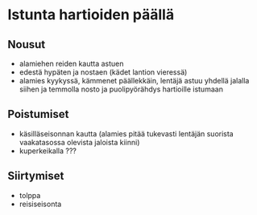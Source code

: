 # Istunta hartioiden päällä

## Nousut

- alamiehen reiden kautta astuen
- edestä hypäten ja nostaen (kädet lantion vieressä)
- alamies kyykyssä, kämmenet päällekkäin, lentäjä astuu yhdellä jalalla siihen ja temmolla nosto ja puolipyörähdys hartioille istumaan

## Poistumiset

- käsilläseisonnan kautta (alamies pitää tukevasti lentäjän suorista vaakatasossa olevista jaloista kiinni)
- kuperkeikalla ???

## Siirtymiset

- tolppa
- reisiseisonta
